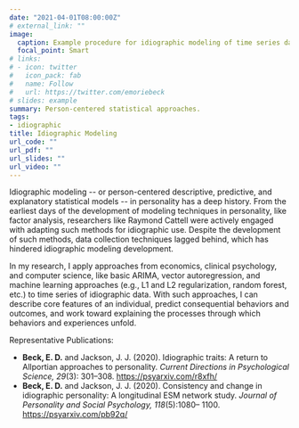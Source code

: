 ```yaml
---
date: "2021-04-01T08:00:00Z"
# external_link: ""
image:
  caption: Example procedure for idiographic modeling of time series data.
  focal_point: Smart
# links:
# - icon: twitter
#   icon_pack: fab
#   name: Follow
#   url: https://twitter.com/emoriebeck
# slides: example
summary: Person-centered statistical approaches. 
tags:
- idiographic
title: Idiographic Modeling
url_code: ""
url_pdf: ""
url_slides: ""
url_video: ""
---
```


Idiographic modeling -- or person-centered descriptive, predictive, and explanatory statistical models -- in personality has a deep history. From the earliest days of the development of modeling techniques in personality, like factor analysis, researchers like Raymond Cattell were actively engaged with adapting such methods for idiographic use. Despite the development of such methods, data collection techniques lagged behind, which has hindered idiographic modeling development.  

In my research, I apply approaches from economics, clinical psychology, and computer science, like basic ARIMA, vector autoregression, and machine learning approaches (e.g., L1 and L2 regularization, random forest, etc.) to time series of idiographic data. With such approaches, I can describe core features of an individual, predict consequential behaviors and outcomes, and work toward explaining the processes through which behaviors and experiences unfold.  

Representative Publications:  

- **Beck, E. D.** and Jackson, J. J. (2020). Idiographic traits: A return to Allportian approaches to personality. *Current Directions in Psychological Science, 29*(3): 301–308. https://psyarxiv.com/r8xfh/  
- **Beck, E. D.** and Jackson, J. J. (2020). Consistency and change in idiographic personality: A longitudinal ESM network study. *Journal of Personality and Social Psychology, 118*(5):1080– 1100. https://psyarxiv.com/pb92q/
